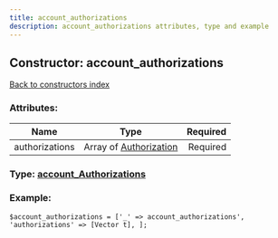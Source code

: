```yaml
---
title: account_authorizations
description: account_authorizations attributes, type and example
---
```

## Constructor: account\_authorizations  
[Back to constructors index](index.md)



### Attributes:

| Name     |    Type       | Required |
|----------|:-------------:|---------:|
|authorizations|Array of [Authorization](../types/Authorization.md) | Required|



### Type: [account\_Authorizations](../types/account_Authorizations.md)


### Example:

```
$account_authorizations = ['_' => account_authorizations', 'authorizations' => [Vector t], ];
```